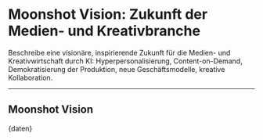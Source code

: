 <!-- moonshot_vision.md -->
# Moonshot Vision: Zukunft der Medien- und Kreativbranche

Beschreibe eine visionäre, inspirierende Zukunft für die Medien- und Kreativwirtschaft durch KI: Hyperpersonalisierung, Content-on-Demand, Demokratisierung der Produktion, neue Geschäftsmodelle, kreative Kollaboration.

---

## Moonshot Vision

{daten}
